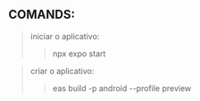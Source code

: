 ## COMANDS:

>iniciar o aplicativo:
>> npx expo start

>criar o aplicativo:
>> eas build -p android --profile preview